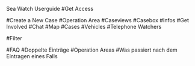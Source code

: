 Sea Watch Userguide
#Get Access

#Create  a New Case 
    #Operation Area
#Caseviews
    #Casebox
        #Infos
        #Get Involved
        #Chat
    #Map
    #Cases
    #Vehicles
    #Telephone Watchers

#Filter

#FAQ
    #Doppelte Einträge
    #Operation Areas
    #Was passiert nach dem Eintragen eines Falls
